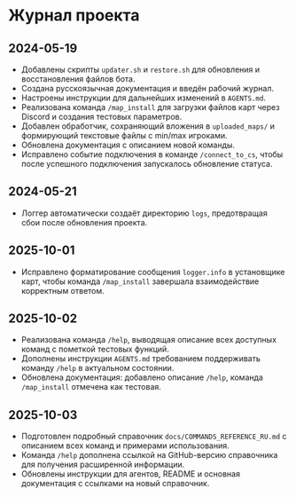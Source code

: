 # Журнал проекта

## 2024-05-19
- Добавлены скрипты `updater.sh` и `restore.sh` для обновления и восстановления файлов бота.
- Создана русскоязычная документация и введён рабочий журнал.
- Настроены инструкции для дальнейших изменений в `AGENTS.md`.
- Реализована команда `/map_install` для загрузки файлов карт через Discord и создания тестовых параметров.
- Добавлен обработчик, сохраняющий вложения в `uploaded_maps/` и формирующий текстовые файлы с min/max игроками.
- Обновлена документация с описанием новой команды.
- Исправлено событие подключения в команде `/connect_to_cs`, чтобы после успешного подключения запускалось обновление статуса.

## 2024-05-21
- Логгер автоматически создаёт директорию `logs`, предотвращая сбои после обновления проекта.

## 2025-10-01
- Исправлено форматирование сообщения `logger.info` в установщике карт, чтобы команда `/map_install` завершала взаимодействие корректным ответом.

## 2025-10-02
- Реализована команда `/help`, выводящая описание всех доступных команд с пометкой тестовых функций.
- Дополнены инструкции `AGENTS.md` требованием поддерживать команду `/help` в актуальном состоянии.
- Обновлена документация: добавлено описание `/help`, команда `/map_install` отмечена как тестовая.

## 2025-10-03
- Подготовлен подробный справочник `docs/COMMANDS_REFERENCE_RU.md` с описанием всех команд и примерами использования.
- Команда `/help` дополнена ссылкой на GitHub-версию справочника для получения расширенной информации.
- Обновлены инструкции для агентов, README и основная документация с ссылками на новый справочник.

